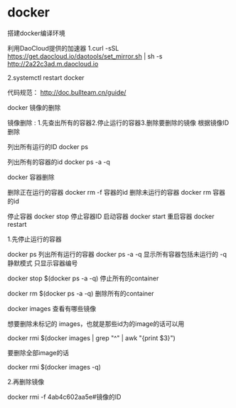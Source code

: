 # docker

搭建docker编译环境


利用DaoCloud提供的加速器
1.curl -sSL https://get.daocloud.io/daotools/set_mirror.sh | sh -s http://2a22c3ad.m.daocloud.io

2.systemctl restart docker

代码规范：
http://doc.bullteam.cn/guide/



docker  镜像的删除
 
镜像删除 : 1.先查出所有的容器2.停止运行的容器3.删除要删除的镜像 根据镜像ID删除
 
列出所有运行的ID
docker ps 
 
列出所有的容器的id
docker ps -a -q
 
 
 
 
docker  容器删除
 
删除正在运行的容器
docker  rm -f 容器的id
删除未运行的容器
docker  rm 容器的id
 
停止容器
docker stop 停止容器ID
启动容器
docker start
重启容器
docker restart
 
 
 
 
1.先停止运行的容器
 
docker ps 列出所有运行的容器
docker ps -a -q 显示所有容器包括未运行的 -q静默模式 只显示容器编号
 
docker stop $(docker ps -a -q) 停止所有的container
 
docker rm $(docker ps -a -q) 删除所有的container
 
docker images 查看有哪些镜像
 
想要删除未标记的 images，也就是那些id为<None>的image的话可以用
 
docker rmi $(docker images | grep "^<none>" | awk "{print $3}")
 
要删除全部image的话
 
docker rmi $(docker images -q)
 
2.再删除镜像
 
docker rmi -f 4ab4c602aa5e#镜像的ID 



